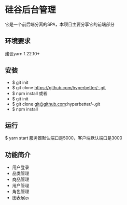 # 硅谷后台管理
它是一个前后端分离的SPA，本项目主要分享它的前端部分
## 环境要求
建议yarn 1.22.10+
## 安装
* $ git init
* $ git clone https://github.com/hyperbetter/-.git
* $ npm install
或者
* $ git init
* $ git clone git@github.com:hyperbetter/-.git
* $ npm install
## 运行
$ yarn start
服务器默认端口是5000，客户端默认端口是3000
## 功能简介
* 用户登录
* 品类管理
* 商品管理
* 用户管理
* 角色管理
* 图表展示
